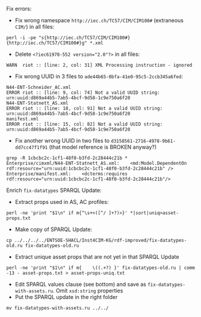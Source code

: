 
Fix errors:
- Fix wrong namespace `http://iec.ch/TC57/CIM/CIM100#` (extraneous `CIM/`) in all files:
```
perl -i -pe "s{http://iec.ch/TC57/CIM/CIM100#}{http://iec.ch/TC57/CIM100#}g" *.xml
```
- Delete `<?iec61970-552 version="2.0"?>` in all files:
```
WARN  riot :: [line: 2, col: 31] XML Processing instruction - ignored
```
- Fix wrong UUID in 3 files to `ade44b65-0bfa-41e0-95c5-2ccb345a6fed`:
```
N44-ENT-Schneider_AC.xml
ERROR riot :: [line: 9, col: 74] Not a valid UUID string: urn:uuid:d869a44b5-7ab5-4bcf-9d58-1c9e750a6f20
N44-ENT-Statnett_AS.xml
ERROR riot :: [line: 18, col: 91] Not a valid UUID string: urn:uuid:d869a44b5-7ab5-4bcf-9d58-1c9e750a6f20
manifest.xml
ERROR riot :: [line: 15, col: 82] Not a valid UUID string: urn:uuid:d869a44b5-7ab5-4bcf-9d58-1c9e750a6f20
```
- Fix another wrong UUID in two files to `d3158561-2716-4978-9b61-dd7cc47f1f91` (that model reference is BROKEN anyway?)
```
grep -R 1cbcbc2c-1cf1-48f0-b3fd-2c28444c21b *
Enterprise/cimxml/N44-ENT-Statnett_AS.xml:    <md:Model.DependentOn rdf:resource="urn:uuid:1cbcbc2c-1cf1-48f0-b3fd-2c28444c21b" />
Enterprise/manifest.xml:    <dcterms:requires rdf:resource="urn:uuid:1cbcbc2c-1cf1-48f0-b3fd-2c28444c21b"/>
```

Enrich `fix-datatypes` SPARQL Update:
- Extract props used in AS, AC profiles:
```
perl -ne 'print "$1\n" if m{^\s+<([^/ ]+?)>}' *|sort|uniq>asset-props.txt
```
- Make copy of SPARQL Update:
```
cp ../../../../ENTSOE-SHACL/Inst4CIM-KG/rdf-improved/fix-datatypes-old.ru fix-datatypes-old.ru
```
- Extract unique asset props that are not yet in that SPARQL Update
```
perl -ne 'print "$1\n" if m{    \((.+?) }' fix-datatypes-old.ru | comm -13 - asset-props.txt > asset-props-uniq.txt
```
- Edit SPARQL values clause (see bottom) and save as `fix-datatypes-with-assets.ru`.
  Omit `xsd:string` properties
- Put the SPARQL update in the right folder
```
mv fix-datatypes-with-assets.ru ../../
```
